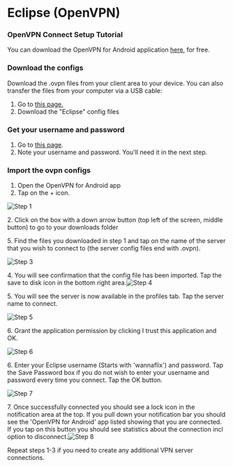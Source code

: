 # Eclipse (OpenVPN)

### OpenVPN Connect Setup Tutorial <a href="#openvpnconnect" id="openvpnconnect"></a>

You can download the OpenVPN for Android application [here](https://wannaflix.com/dl.php?type=d\&id=14), for free.

### Download the configs&#x20;

Download the .ovpn files from your client area to your device. You can also transfer the files from your computer via a USB cable:

1. Go to [this page. ](https://wannaflix.com/eclipse.php)
2. Download the "Eclipse" config files

### Get your username and password

1. Go to [this page](https://wannaflix.com/eclipse.php).
2. Note your username and password. You'll need it in the next step.

### &#x20;Import the ovpn configs

1. Open the OpenVPN for Android app
2. Tap on the + icon.

![Step 1](https://cdn.ivpn.net/img/screens/install/install-openvpn-for-android-010-281x500.png)

2\. Click on the box with a down arrow button (top left of the screen, middle button) to go to your downloads folder

5\. Find the files you downloaded in step 1 and tap on the name of the server that you wish to connect to (the server config files end with .ovpn).

![Step 3](https://cdn.ivpn.net/img/screens/install/install-openvpn-for-android-030-281x500.png)

4\. You will see confirmation that the config file has been imported. Tap the save to disk icon in the bottom right area.![Step 4](https://cdn.ivpn.net/img/screens/install/install-openvpn-for-android-040-281x500.png)

5\. You will see the server is now available in the profiles tab. Tap the server name to connect.

![Step 5](https://cdn.ivpn.net/img/screens/install/install-openvpn-for-android-050-281x500.png)

6\. Grant the application permission by clicking I trust this application and OK.

![Step 6](https://cdn.ivpn.net/img/screens/install/install-openvpn-for-android-060-281x500.png)

6\. Enter your Eclipse username (Starts with 'wannaflix') and password. Tap the Save Password box if you do not wish to enter your username and password every time you connect. Tap the OK button.

![Step 7](https://cdn.ivpn.net/img/screens/install/install-openvpn-for-android-070-281x500.png)

7\. Once successfully connected you should see a lock icon in the notification area at the top. If you pull down your notification bar you should see the 'OpenVPN for Android' app listed showing that you are connected. If you tap on this button you should see statistics about the connection incl option to disconnect.![Step 8](https://cdn.ivpn.net/img/screens/install/install-openvpn-for-android-080-281x500.png)

Repeat steps 1-3 if you need to create any additional VPN server connections.
